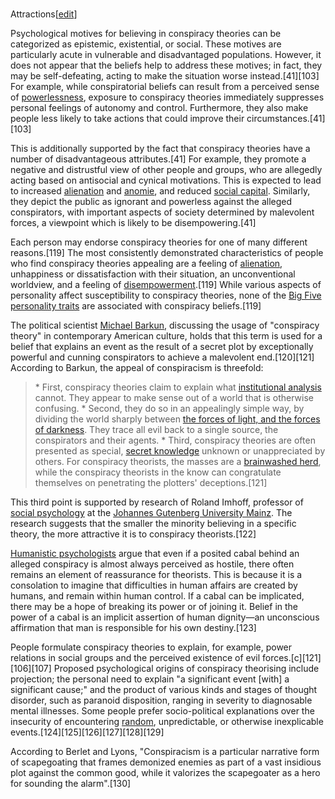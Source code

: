 ###
Attractions[[edit](/w/index.php?title=Conspiracy\_theory&action=edit&section=22
"Edit section: Attractions")]

Psychological motives for believing in conspiracy theories can be categorized
as epistemic, existential, or social. These motives are particularly acute in
vulnerable and disadvantaged populations. However, it does not appear that the
beliefs help to address these motives; in fact, they may be self-defeating,
acting to make the situation worse instead.[41][103] For example, while
conspiratorial beliefs can result from a perceived sense of
[powerlessness](/wiki/Empowerment "Empowerment"), exposure to conspiracy
theories immediately suppresses personal feelings of autonomy and control.
Furthermore, they also make people less likely to take actions that could
improve their circumstances.[41][103]

This is additionally supported by the fact that conspiracy theories have a
number of disadvantageous attributes.[41] For example, they promote a negative
and distrustful view of other people and groups, who are allegedly acting
based on antisocial and cynical motivations. This is expected to lead to
increased [alienation](/wiki/Social\_alienation "Social alienation") and
[anomie](/wiki/Anomie "Anomie"), and reduced [social
capital](/wiki/Social\_capital "Social capital"). Similarly, they depict the
public as ignorant and powerless against the alleged conspirators, with
important aspects of society determined by malevolent forces, a viewpoint
which is likely to be disempowering.[41]

Each person may endorse conspiracy theories for one of many different
reasons.[119] The most consistently demonstrated characteristics of people who
find conspiracy theories appealing are a feeling of
[alienation](/wiki/Social\_alienation "Social alienation"), unhappiness or
dissatisfaction with their situation, an unconventional worldview, and a
feeling of [disempowerment](/wiki/Disempowerment "Disempowerment").[119] While
various aspects of personality affect susceptibility to conspiracy theories,
none of the [Big Five personality traits](/wiki/Big\_Five\_personality\_traits
"Big Five personality traits") are associated with conspiracy beliefs.[119]

The political scientist [Michael Barkun](/wiki/Michael\_Barkun "Michael
Barkun"), discussing the usage of "conspiracy theory" in contemporary American
culture, holds that this term is used for a belief that explains an event as
the result of a secret plot by exceptionally powerful and cunning conspirators
to achieve a malevolent end.[120][121] According to Barkun, the appeal of
conspiracism is threefold:

> \* First, conspiracy theories claim to explain what [institutional
> analysis](/wiki/Institutional\_analysis "Institutional analysis") cannot.
> They appear to make sense out of a world that is otherwise confusing.
> \* Second, they do so in an appealingly simple way, by dividing the world
> sharply between [the forces of light, and the forces of
> darkness](/wiki/Manichaeism "Manichaeism"). They trace all evil back to a
> single source, the conspirators and their agents.
> \* Third, conspiracy theories are often presented as special, [secret
> knowledge](/wiki/Esotericism "Esotericism") unknown or unappreciated by
> others. For conspiracy theorists, the masses are a [brainwashed
> herd](/wiki/Sheeple "Sheeple"), while the conspiracy theorists in the know
> can congratulate themselves on penetrating the plotters' deceptions.[121]
>

This third point is supported by research of Roland Imhoff, professor of
[social psychology](/wiki/Social\_psychology "Social psychology") at the
[Johannes Gutenberg University
Mainz](/wiki/Johannes\_Gutenberg\_University\_Mainz "Johannes Gutenberg
University Mainz"). The research suggests that the smaller the minority
believing in a specific theory, the more attractive it is to conspiracy
theorists.[122]

[Humanistic psychologists](/wiki/Humanistic\_psychology "Humanistic
psychology") argue that even if a posited cabal behind an alleged conspiracy
is almost always perceived as hostile, there often remains an element of
reassurance for theorists. This is because it is a consolation to imagine that
difficulties in human affairs are created by humans, and remain within human
control. If a cabal can be implicated, there may be a hope of breaking its
power or of joining it. Belief in the power of a cabal is an implicit
assertion of human dignity—an unconscious affirmation that man is responsible
for his own destiny.[123]

People formulate conspiracy theories to explain, for example, power relations
in social groups and the perceived existence of evil forces.[c][121][106][107]
Proposed psychological origins of conspiracy theorising include projection;
the personal need to explain "a significant event [with] a significant cause;"
and the product of various kinds and stages of thought disorder, such as
paranoid disposition, ranging in severity to diagnosable mental illnesses.
Some people prefer socio-political explanations over the insecurity of
encountering [random](/wiki/Randomness "Randomness"), unpredictable, or
otherwise inexplicable events.[124][125][126][127][128][129]

According to Berlet and Lyons, "Conspiracism is a particular narrative form of
scapegoating that frames demonized enemies as part of a vast insidious plot
against the common good, while it valorizes the scapegoater as a hero for
sounding the alarm".[130]
